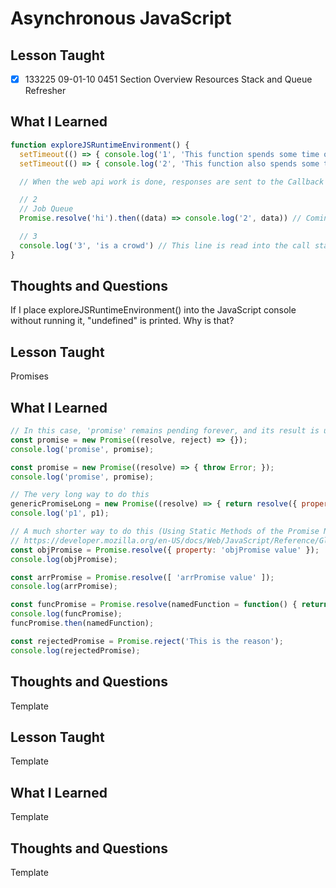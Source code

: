 # Asynchronous JavaScript

## Lesson Taught

- [x] 133225 09-01-10 0451 Section Overview Resources
Stack and Queue Refresher

## What I Learned

```javascript
function exploreJSRuntimeEnvironment() { 
  setTimeout(() => { console.log('1', 'This function spends some time outside of JavaScript (In the Browser\'s Web API)') },  0) // Sent over to the web api
  setTimeout(() => { console.log('2', 'This function also spends some time outside of JavaScript (In the Browser\'s Web API)') }, 10) // Sent over to the web api

  // When the web api work is done, responses are sent to the Callback Queue

  // 2
  // Job Queue
  Promise.resolve('hi').then((data) => console.log('2', data)) // Coming back to this

  // 3
  console.log('3', 'is a crowd') // This line is read into the call stack first, and then executed
}
```

## Thoughts and Questions

If I place exploreJSRuntimeEnvironment() into the JavaScript console without running it, "undefined" is printed. Why is that?

## Lesson Taught
Promises

## What I Learned

```javascript
// In this case, 'promise' remains pending forever, and its result is undefined
const promise = new Promise((resolve, reject) => {});
console.log('promise', promise);

const promise = new Promise((resolve) => { throw Error; });
console.log('promise', promise);

// The very long way to do this
genericPromiseLong = new Promise((resolve) => { return resolve({ property: 'p1 value' }) });
console.log('p1', p1);

// A much shorter way to do this (Using Static Methods of the Promise Native JavaScript Object)
// https://developer.mozilla.org/en-US/docs/Web/JavaScript/Reference/Global_Objects/Promise/resolve
const objPromise = Promise.resolve({ property: 'objPromise value' });
console.log(objPromise);

const arrPromise = Promise.resolve([ 'arrPromise value' ]);
console.log(arrPromise);

const funcPromise = Promise.resolve(namedFunction = function() { return 'Hello' });
console.log(funcPromise);
funcPromise.then(namedFunction);

const rejectedPromise = Promise.reject('This is the reason');
console.log(rejectedPromise);
```

## Thoughts and Questions
Template







## Lesson Taught
Template

## What I Learned
Template

## Thoughts and Questions
Template

